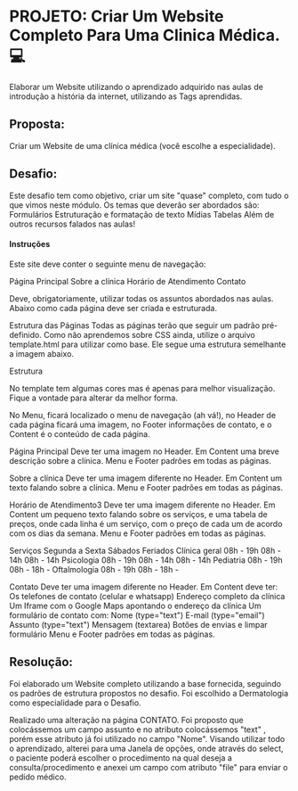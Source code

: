# PROJETO: Criar Um Website Completo Para Uma Clinica Médica. 💻

Elaborar um Website utilizando o aprendizado adquirido nas aulas de introdução a história da internet, utilizando as Tags aprendidas.

## Proposta:

Criar um Website de uma clínica médica (você escolhe a especialidade).

## Desafio:

Este desafio tem como objetivo, criar um site "quase" completo, com tudo o que vimos neste módulo. Os temas que deverão ser abordados são: Formulários Estruturação e formatação de texto Mídias Tabelas Além de outros recursos falados nas aulas!

#### Instruções

Este site deve conter o seguinte menu de navegação:

Página Principal Sobre a clínica Horário de Atendimento Contato

Deve, obrigatoriamente, utilizar todas os assuntos abordados nas aulas. Abaixo como cada página deve ser criada e estruturada.

Estrutura das Páginas Todas as páginas terão que seguir um padrão pré-definido. Como não aprendemos sobre CSS ainda, utilize o arquivo template.html para utilizar como base. Ele segue uma estrutura semelhante a imagem abaixo.

Estrutura

No template tem algumas cores mas é apenas para melhor visualização. Fique a vontade para alterar da melhor forma.

No Menu, ficará localizado o menu de navegação (ah vá!), no Header de cada página ficará uma imagem, no Footer informações de contato, e o Content é o conteúdo de cada página.

Página Principal Deve ter uma imagem no Header. Em Content uma breve descrição sobre a clínica. Menu e Footer padrões em todas as páginas.

Sobre a clínica Deve ter uma imagem diferente no Header. Em Content um texto falando sobre a clínica. Menu e Footer padrões em todas as páginas.

Horário de Atendimento3 Deve ter uma imagem diferente no Header. Em Content um pequeno texto falando sobre os serviços, e uma tabela de preços, onde cada linha é um serviço, com o preço de cada um de acordo com os dias da semana. Menu e Footer padrões em todas as páginas.

Serviços Segunda a Sexta Sábados Feriados Clínica geral 08h - 19h 08h - 14h 08h - 14h Psicologia 08h - 19h 08h - 14h 08h - 14h Pediatria 08h - 19h 08h - 18h - Oftalmologia 08h - 19h 08h - 18h -

Contato
Deve ter uma imagem diferente no Header. Em Content deve ter: Os telefones de contato (celular e whatsapp) Endereço completo da clínica Um Iframe com o Google Maps apontando o endereço da clínica Um formulário de contato com: Nome (type="text") E-mail (type="email") Assunto (type="text") Mensagem (textarea) Botões de envias e limpar formulário Menu e Footer padrões em todas as páginas.

## Resolução:

Foi elaborado um Website completo utilizando a base fornecida, seguindo os padrões de estrutura propostos no desafio. Foi escolhido a Dermatologia como especialidade para o Desafio.

Realizado uma alteração na página CONTATO. Foi proposto que colocássemos um campo assunto e no atributo colocássemos "text" , porém esse atributo já foi utilizado no campo "Nome". Visando utilizar todo o aprendizado, alterei para uma Janela de opções, onde através do select, o paciente poderá escolher o procedimento na qual deseja a consulta/procedimento e anexei um campo com atributo "file" para enviar o pedido médico.
